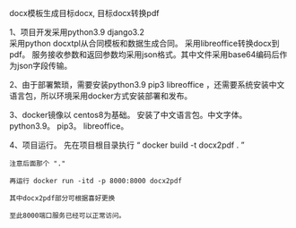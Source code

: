 docx模板生成目标docx, 目标docx转换pdf

1、项目开发采用python3.9  django3.2  
    采用python docxtpl从合同模板和数据生成合同。
    采用libreoffice转换docx到pdf。
    服务接收参数和返回参数均采用json格式。其中文件采用base64编码后作为json字段传输。

2、由于部署繁琐，需要安装python3.9  pip3  libreoffice ，还需要系统安装中文语言包，所以环境采用docker方式安装部署和发布。 

3、docker镜像以 centos8为基础。 安装了中文语言包。中文字体。python3.9。 pip3。 libreoffice。 

4、项目运行。
    先在项目根目录执行   “ docker build -t docx2pdf . ”
    
    注意后面那个 "." 

    再运行 docker run -itd -p 8000:8000 docx2pdf  

    其中docx2pdf部分可根据喜好更换
    
    至此8000端口服务已经可以正常访问。
